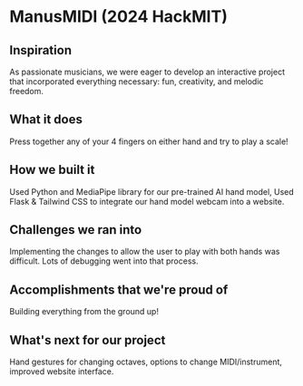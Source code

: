 # ManusMIDI (2024 HackMIT)
## Inspiration
As passionate musicians, we were eager to develop an interactive project that incorporated everything necessary: fun, creativity, and melodic freedom.
## What it does
Press together any of your 4 fingers on either hand and try to play a scale!
## How we built it
Used Python and MediaPipe library for our pre-trained AI hand model, Used Flask & Tailwind CSS to integrate our hand model webcam into a website.
## Challenges we ran into
Implementing the changes to allow the user to play with both hands was difficult. Lots of debugging went into that process.
## Accomplishments that we're proud of
Building everything from the ground up!
## What's next for our project
Hand gestures for changing octaves, options to change MIDI/instrument, improved website interface.
